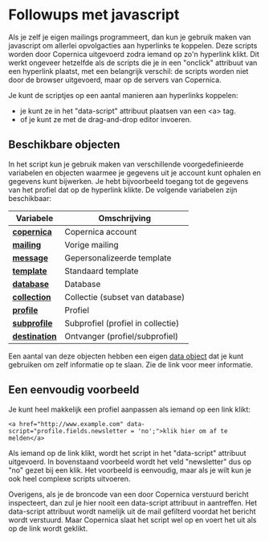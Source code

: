 # Followups met javascript

Als je zelf je eigen mailings programmeert, dan kun je gebruik maken van
javascript om allerlei opvolgacties aan hyperlinks te koppelen. Deze scripts
worden door Copernica uitgevoerd zodra iemand op zo'n hyperlink klikt. Dit
werkt ongeveer hetzelfde als de scripts die je in een "onclick" attribuut
van een hyperlink plaatst, met een belangrijk verschil: de scripts worden niet
door de browser uitgevoerd, maar op de servers van Copernica.

Je kunt de scriptjes op een aantal manieren aan hyperlinks koppelen:

* je kunt ze in het "data-script" attribuut plaatsen van een &lt;a&gt; tag.
* of je kunt ze met de drag-and-drop editor invoeren. 

## Beschikbare objecten

In het script kun je gebruik maken van verschillende voorgedefinieerde variabelen 
en objecten waarmee je gegevens uit je account kunt ophalen en gegevens kunt
bijwerken. Je hebt bijvoorbeeld toegang tot de gegevens van het profiel dat
op de hyperlink klikte. De volgende variabelen zijn beschikbaar:

| Variabele                                              | Omschrijving                      |
|--------------------------------------------------------|-----------------------------------|
| [**copernica**](./followups-scripting-copernica)       | Copernica account                 |
| [**mailing**](./followups-scripting-mailing)           | Vorige mailing                    |
| [**message**](./followups-scripting-message)           | Gepersonalizeerde template        |
| [**template**](./followups-scripting-template)         | Standaard template                |
| [**database**](./followups-scripting-database)         | Database                          |
| [**collection**](./followups-scripting-collection)     | Collectie (subset van database)   |
| [**profile**](./followups-scripting-profile)           | Profiel                           |
| [**subprofile**](./followups-scripting-subprofile)     | Subprofiel (profiel in collectie) |
| [**destination**](./followups-scripting-destination)   | Ontvanger (profiel/subprofiel)    |

Een aantal van deze objecten hebben een eigen [data object](./followups-scripting-data) 
dat je kunt gebruiken om zelf informatie op te slaan. Zie de link voor meer informatie.

## Een eenvoudig voorbeeld

Je kunt heel makkelijk een profiel aanpassen als iemand op een link klikt:

    <a href="http://www.example.com" data-script="profile.fields.newsletter = 'no';">klik hier om af te melden</a>

Als iemand op de link klikt, wordt het script in het "data-script" attribuut
uitgevoerd. In bovenstaand voorbeeld wordt het veld "newsletter" dus op "no"
gezet bij een klik. Het voorbeeld is eenvoudig, maar als je wilt kun je
ook heel complexe scripts uitvoeren.

Overigens, als je de broncode van een door Copernica verstuurd bericht inspecteert, 
dan zul je hier nooit een data-script attribuut in aantreffen. Het data-script 
attribuut wordt namelijk uit de mail gefilterd voordat het bericht wordt verstuurd. 
Maar Copernica slaat het script wel op en voert het uit als op de link wordt geklikt.
